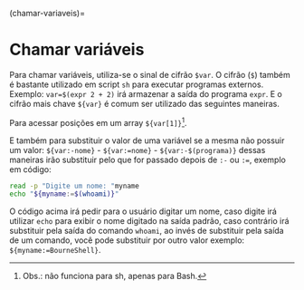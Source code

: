 (chamar-variaveis)=
        
# Chamar variáveis

Para chamar variáveis, utiliza-se o sinal de cifrão `$var`. O cifrão (`$`) também é bastante utilizado em script `sh` para executar programas externos. Exemplo: `var=$(expr 2 + 2)` irá armazenar a saída do programa
`expr`. E o cifrão mais chave `${var}` é comum ser utilizado das seguintes maneiras.

Para acessar posições em um array `${var[1]}`[^1].

E também para substituir o valor de uma variável se a mesma não possuir um valor: `${var:-nome}` -
`${var:=nome}` - `${var:-$(programa)}` dessas maneiras irão substituir pelo que for passado depois de `:-` ou `:=`,
exemplo em código:

```bash
read -p "Digite um nome: "myname
echo "${myname:=$(whoami)}"
```

O código acima irá pedir para o usuário digitar um nome, caso digite irá utilizar `echo` para exibir o nome digitado na saída padrão, caso contrário irá substituir pela saída do comando `whoami`, ao invés de substituir pela saída de um comando, você pode substituir por outro valor exemplo: `${myname:=BourneShell}`.


[^1]: Obs.: não funciona para sh, apenas para Bash.